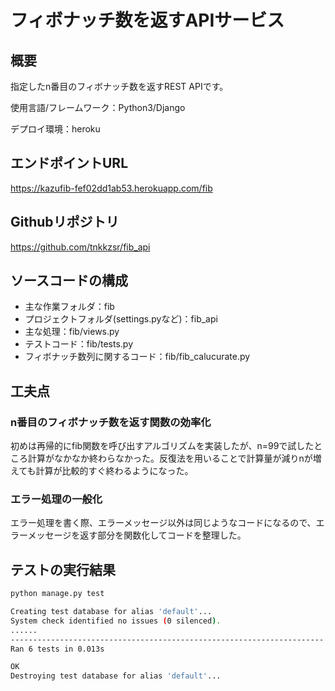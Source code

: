 # フィボナッチ数を返すAPIサービス

## 概要
指定したn番目のフィボナッチ数を返すREST APIです。

使用言語/フレームワーク：Python3/Django

デプロイ環境：heroku

## エンドポイントURL
https://kazufib-fef02dd1ab53.herokuapp.com/fib

## Githubリポジトリ

https://github.com/tnkkzsr/fib_api

## ソースコードの構成

- 主な作業フォルダ：fib
- プロジェクトフォルダ(settings.pyなど)：fib_api 
- 主な処理：fib/views.py
- テストコード：fib/tests.py
- フィボナッチ数列に関するコード：fib/fib_calucurate.py


## 工夫点

### n番目のフィボナッチ数を返す関数の効率化
初めは再帰的にfib関数を呼び出すアルゴリズムを実装したが、n=99で試したところ計算がなかなか終わらなかった。反復法を用いることで計算量が減りnが増えても計算が比較的すぐ終わるようになった。
###  エラー処理の一般化
エラー処理を書く際、エラーメッセージ以外は同じようなコードになるので、エラーメッセージを返す部分を関数化してコードを整理した。


## テストの実行結果


```bash
python manage.py test

Creating test database for alias 'default'...
System check identified no issues (0 silenced).
......
----------------------------------------------------------------------
Ran 6 tests in 0.013s

OK
Destroying test database for alias 'default'...
